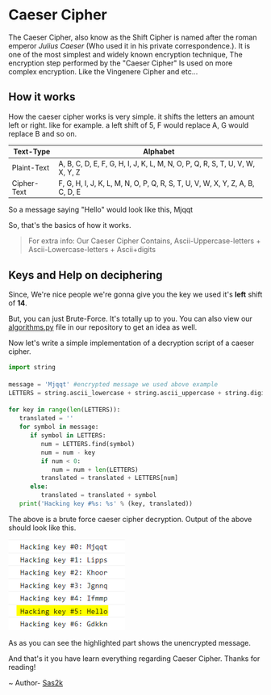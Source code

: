 # Caeser Cipher

The Caeser Cipher, also know as the Shift Cipher is named after the roman emperor _Julius Caeser_ (Who used it in his private correspondence.).
It is one of the most simplest and widely known encryption technique, The encryption step performed by the "Caeser Cipher" Is used on more complex encryption. Like the Vingenere Cipher and etc...

## How it works

How the caeser cipher works is very simple. it shifts the letters an amount left or right. like for example. a left shift of 5, F would replace A, G would replace B and so on.

| Text-Type   | Alphabet                                                                     |
| ----------- | ---------------------------------------------------------------------------- |
| Plaint-Text | A, B, C, D, E, F, G, H, I, J, K, L, M, N, O, P, Q, R, S, T, U, V, W, X, Y, Z |
| Cipher-Text | F, G, H, I, J, K, L, M, N, O, P, Q, R, S, T, U, V, W, X, Y, Z, A, B, C, D, E |

So a message saying "Hello" would look like this, 
    Mjqqt

So, that's the basics of how it works.

> For extra info: Our Caeser Cipher Contains, Ascii-Uppercase-letters + Ascii-Lowercase-letters + Ascii+digits

## Keys and Help on deciphering

Since, We're nice people we're gonna give you the key we used it's
    **left** shift of **14**.

But, you can just Brute-Force. It's totally up to you.
You can also view our [algorithms.py](https://github.com/lucky-leucrota/cj9-lucky-leucrota/blob/Main/src/routes/algorithms.py) file in our repository to get an idea as well.

Now let's write a simple implementation of a decryption script of a caeser cipher.

```python
import string

message = 'Mjqqt' #encrypted message we used above example
LETTERS = string.ascii_lowercase + string.ascii_uppercase + string.digits

for key in range(len(LETTERS)):
   translated = ''
   for symbol in message:
      if symbol in LETTERS:
         num = LETTERS.find(symbol)
         num = num - key
         if num < 0:
            num = num + len(LETTERS)
         translated = translated + LETTERS[num]
      else:                                                          
         translated = translated + symbol
   print('Hacking key #%s: %s' % (key, translated))
```

The above is a brute force caeser cipher decryption.
Output of the above should look like this.

![Brute-Force-Output](../images/Brute-Force-Caeser-Cipher.png)

As as you can see the highlighted part shows the unencrypted message.

And that's it you have learn everything regarding Caeser Cipher.
Thanks for reading!

~ Author- [Sas2k](https://github.com/Sas2k)